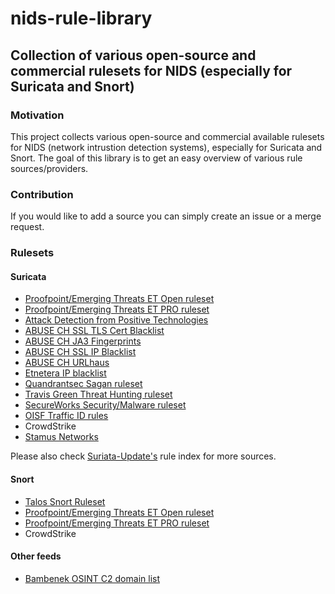 # nids-rule-library

## Collection of various open-source and commercial rulesets for NIDS (especially for Suricata and Snort)

### Motivation

This project collects various open-source and commercial available rulesets for NIDS (network intrustion detection systems), especially for Suricata and Snort. The goal of this library is to get an easy overview of various rule sources/providers. 

### Contribution

If you would like to add a source you can simply create an issue or a merge request.

### Rulesets

#### Suricata

* [Proofpoint/Emerging Threats ET Open ruleset](https://rules.emergingthreats.net/open/suricata/rules/)
* [Proofpoint/Emerging Threats ET PRO ruleset](https://www.proofpoint.com/au/products/et-pro-ruleset)
* [Attack Detection from Positive Technologies](https://github.com/ptresearch/AttackDetection)
* [ABUSE CH SSL TLS Cert Blacklist](https://sslbl.abuse.ch/blacklist/sslblacklist_tls_cert.rules)
* [ABUSE CH JA3 Fingerprints](https://sslbl.abuse.ch/blacklist/ja3_fingerprints.rules)
* [ABUSE CH SSL IP Blacklist](https://sslbl.abuse.ch/blacklist/sslipblacklist.rules)
* [ABUSE CH URLhaus](https://urlhaus.abuse.ch/downloads/ids)
* [Etnetera IP blacklist](https://security.etnetera.cz/feeds/etn_aggressive.rules)
* [Quandrantsec Sagan ruleset](https://github.com/beave/sagan-rules/)
* [Travis Green Threat Hunting ruleset](https://raw.githubusercontent.com/travisbgreen/hunting-rules/master/hunting.rules)
* [SecureWorks Security/Malware ruleset](https://www.secureworks.com/contact/)
* [OISF Traffic ID rules](https://openinfosecfoundation.org/rules/trafficid/trafficid.rules)
* CrowdStrike
* [Stamus Networks](https://www.stamus-networks.com/blog/new-open-ruleset-for-detecting-lateral-movement-with-suricata)

Please also check [Suriata-Update's](https://github.com/OISF/suricata-update/) rule index for more sources.

#### Snort 

* [Talos Snort Ruleset](https://www.snort.org/talos)
* [Proofpoint/Emerging Threats ET Open ruleset](https://rules.emergingthreats.net/open/snort-2.9.0/rules/)
* [Proofpoint/Emerging Threats ET PRO ruleset](https://www.proofpoint.com/au/products/et-pro-ruleset)
* CrowdStrike

#### Other feeds

* [Bambenek OSINT C2 domain list](https://osint.bambenekconsulting.com/feeds/c2-dommasterlist.txt)
